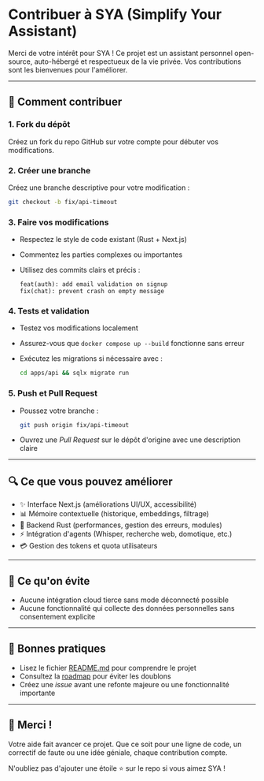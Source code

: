 # Contribuer à SYA (Simplify Your Assistant)

Merci de votre intérêt pour SYA ! Ce projet est un assistant personnel open-source, auto-hébergé et respectueux de la vie privée. Vos contributions sont les bienvenues pour l'améliorer.

---

## 🚀 Comment contribuer

### 1. Fork du dépôt

Créez un fork du repo GitHub sur votre compte pour débuter vos modifications.

### 2. Créer une branche

Créez une branche descriptive pour votre modification :

```bash
git checkout -b fix/api-timeout
```

### 3. Faire vos modifications

* Respectez le style de code existant (Rust + Next.js)
* Commentez les parties complexes ou importantes
* Utilisez des commits clairs et précis :

  ```
  feat(auth): add email validation on signup
  fix(chat): prevent crash on empty message
  ```

### 4. Tests et validation

* Testez vos modifications localement
* Assurez-vous que `docker compose up --build` fonctionne sans erreur
* Exécutez les migrations si nécessaire avec :

  ```bash
  cd apps/api && sqlx migrate run
  ```

### 5. Push et Pull Request

* Poussez votre branche :

  ```bash
  git push origin fix/api-timeout
  ```
* Ouvrez une *Pull Request* sur le dépôt d'origine avec une description claire

---

## 🔍 Ce que vous pouvez améliorer

* ✨ Interface Next.js (améliorations UI/UX, accessibilité)
* 📊 Mémoire contextuelle (historique, embeddings, filtrage)
* 🔧 Backend Rust (performances, gestion des erreurs, modules)
* ⚡️ Intégration d'agents (Whisper, recherche web, domotique, etc.)
* 💳 Gestion des tokens et quota utilisateurs

---

## 🚫 Ce qu'on évite

* Aucune intégration cloud tierce sans mode déconnecté possible
* Aucune fonctionnalité qui collecte des données personnelles sans consentement explicite

---

## 📖 Bonnes pratiques

* Lisez le fichier [README.md](./README.md) pour comprendre le projet
* Consultez la [roadmap](./ROADMAP.md) pour éviter les doublons
* Créez une *issue* avant une refonte majeure ou une fonctionnalité importante

---

## 🙏 Merci !

Votre aide fait avancer ce projet. Que ce soit pour une ligne de code, un correctif de faute ou une idée géniale, chaque contribution compte.

N'oubliez pas d'ajouter une étoile ⭐ sur le repo si vous aimez SYA !
